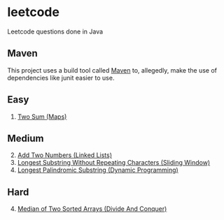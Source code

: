 # leetcode
Leetcode questions done in Java

## Maven

This project uses a build tool called <a href="https://maven.apache.org/">Maven</a> to, allegedly, make the use of dependencies like junit easier to use.

## Easy
1. <a href="https://github.com/matthewgraca/leetcode/blob/master/src/main/java/mgraca/easy/TwoSum.java">Two Sum (Maps)</a>
## Medium
2. <a href="https://github.com/matthewgraca/leetcode/blob/master/src/main/java/mgraca/medium/AddTwoNumbers.java">Add Two Numbers (Linked Lists)</a>
3. <a href="https://github.com/matthewgraca/leetcode/blob/master/src/main/java/mgraca/medium/LongestSubstringWithoutRepeatingCharacters.java">Longest Substring Without Repeating Characters (Sliding Window)</a>
5. <a href="https://github.com/matthewgraca/leetcode/blob/master/src/main/java/mgraca/medium/LongestPalindromicSubstring.java">Longest Palindromic Substring (Dynamic Programming)</a>

## Hard
4. <a href="https://github.com/matthewgraca/leetcode/blob/master/src/main/java/mgraca/hard/MedianOfTwoSortedArrays.java">Median of Two Sorted Arrays (Divide And Conquer)</a>

